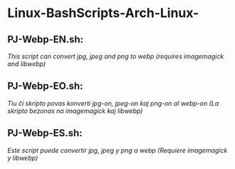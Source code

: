 # Linux-BashScripts-Arch-Linux-

## PJ-Webp-EN.sh:
_This script can convert jpg, jpeg and png to webp (requires imagemagick and libwebp)_
## PJ-Webp-EO.sh:
_Tiu ĉi skripto povas konverti jpg-on, jpeg-on kaj png-on al webp-on (La skripto bezonas na imagemagick kaj libwebp)_
## PJ-Webp-ES.sh:
_Este script puede convertir jpg, jpeg y png a webp (Requiere imagemagick y libwebp)_
